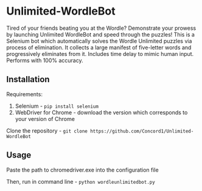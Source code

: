 # Unlimited-WordleBot
Tired of your friends beating you at the Wordle? Demonstrate your prowess by launching Unlimited WordleBot and speed through the puzzles!
This is a Selenium bot which automatically solves the Wordle Unlimited puzzles via process of elimination. It collects a large manifest of five-letter words and progressively eliminates from it. Includes time delay to mimic human input. Performs with 100% accuracy.

## Installation
Requirements:
1. Selenium - `pip install selenium`
2. WebDriver for Chrome - download the version which corresponds to your version of Chrome 

Clone the repository - `git clone https://github.com/Concord1/Unlimited-WordleBot`

## Usage
Paste the path to chromedriver.exe into the configuration file

Then, run in command line - `python wordleunlimitedbot.py`





